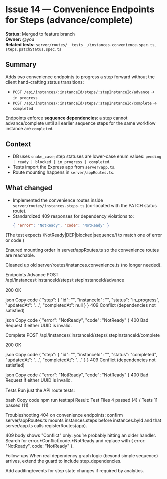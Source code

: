 # Issue 14 — Convenience Endpoints for Steps (advance/complete)

**Status:** Merged to feature branch  
**Owner:** @you  
**Related tests:** `server/routes/__tests__/instances.convenience.spec.ts`, `steps.patchStatus.spec.ts`

## Summary
Adds two convenience endpoints to progress a step forward without the client hand-crafting status transitions:
- `POST /api/instances/:instanceId/steps/:stepInstanceId/advance` → `in_progress`
- `POST /api/instances/:instanceId/steps/:stepInstanceId/complete` → `completed`

Endpoints enforce **sequence dependencies**: a step cannot advance/complete until all earlier sequence steps for the same workflow instance are `completed`.

## Context
- DB uses `snake_case`; step statuses are lower-case enum values: `pending | ready | blocked | in_progress | completed`.
- Tests import the Express app from `server/app.ts`.
- Route mounting happens in `server/appRoutes.ts`.

## What changed
- Implemented the convenience routes inside `server/routes/instances.steps.ts` (co-located with the PATCH status route).
- Standardized 409 responses for dependency violations to:
  ```json
  { "error": "NotReady", "code": "NotReady" }
(The test expects /NotReady|DEP|blocked|sequence/i to match one of error or code.)

Ensured mounting order in server/appRoutes.ts so the convenience routes are reachable.

Cleaned up old server/routes/instances.convenience.ts (no longer needed).

Endpoints
Advance
POST /api/instances/:instanceId/steps/:stepInstanceId/advance

200 OK

json
Copy code
{ "step": { "id": "<uuid>", "instanceId": "<uuid>", "status": "in_progress", "updatedAt": "...", "completedAt": null } }
409 Conflict (dependencies not satisfied)

json
Copy code
{ "error": "NotReady", "code": "NotReady" }
400 Bad Request if either UUID is invalid.

Complete
POST /api/instances/:instanceId/steps/:stepInstanceId/complete

200 OK

json
Copy code
{ "step": { "id": "<uuid>", "instanceId": "<uuid>", "status": "completed", "updatedAt": "...", "completedAt": "..." } }
409 Conflict (dependencies not satisfied)

json
Copy code
{ "error": "NotReady", "code": "NotReady" }
400 Bad Request if either UUID is invalid.

Tests
Run just the API route tests:

bash
Copy code
npm run test:api
Result:
Test Files 4 passed (4) / Tests 11 passed (11)

Troubleshooting
404 on convenience endpoints: confirm server/appRoutes.ts mounts instances.steps before instances.byId and that server/app.ts calls registerRoutes(app).

409 body shows "Conflict" only: you’re probably hitting an older handler. Search for error.*Conflict|code.*NotReady and replace with { error: "NotReady", code: "NotReady" }.

Follow-ups
When real dependency graph logic (beyond simple sequence) arrives, extend the guard to include step_dependencies.

Add auditing/events for step state changes if required by analytics.

